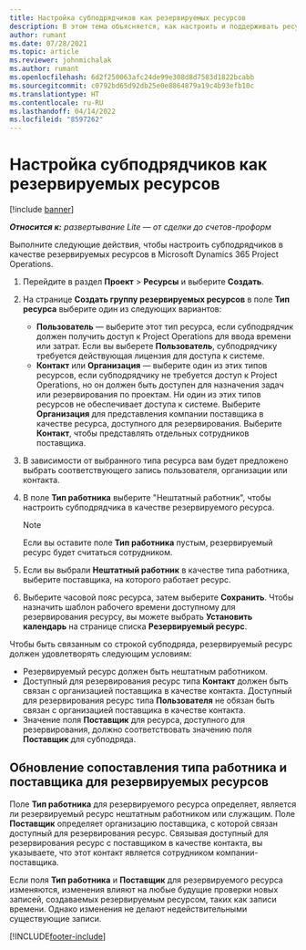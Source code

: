 ```yaml
---
title: Настройка субподрядчиков как резервируемых ресурсов
description: В этом тема объясняется, как настроить и поддерживать ресурсы субподрядчиков, которые создаются из пользователей и контактов в системе, чтобы их можно было связать с субподрядчиками в Microsoft Dynamics 365 Project Operations.
author: rumant
ms.date: 07/28/2021
ms.topic: article
ms.reviewer: johnmichalak
ms.author: rumant
ms.openlocfilehash: 6d2f250063afc24de99e308d8d7583d1822bcabb
ms.sourcegitcommit: c0792bd65d92db25e0e8864879a19c4b93efb10c
ms.translationtype: HT
ms.contentlocale: ru-RU
ms.lasthandoff: 04/14/2022
ms.locfileid: "8597262"
---
```

# <a name="set-up-subcontractors-as-bookable-resources"></a>Настройка субподрядчиков как резервируемых ресурсов

[!include [banner](../../includes/dataverse-preview.md)]

_**Относится к:** развертывание Lite — от сделки до счетов-проформ_

Выполните следующие действия, чтобы настроить субподрядчиков в качестве резервируемых ресурсов в Microsoft Dynamics 365 Project Operations.

1. Перейдите в раздел **Проект** \> **Ресурсы** и выберите **Создать**.
2. На странице **Создать группу резервируемых ресурсов** в поле **Тип ресурса** выберите один из следующих вариантов:

    - **Пользователь** — выберите этот тип ресурса, если субподрядчик должен получить доступ к Project Operations для ввода времени или затрат. Если вы выберете **Пользователь**, субподрядчику требуется действующая лицензия для доступа к системе.
    - **Контакт** или **Организация** — выберите один из этих типов ресурсов, если субподрядчику не требуется доступ к Project Operations, но он должен быть доступен для назначения задач или резервирования по проектам. Ни один из этих типов ресурсов не обеспечивает доступа к системе. Выберите **Организация** для представления компании поставщика в качестве ресурса, доступного для резервирования. Выберите **Контакт**, чтобы представлять отдельных сотрудников поставщика.

3. В зависимости от выбранного типа ресурса вам будет предложено выбрать соответствующего запись пользователя, организации или контакта.
4. В поле **Тип работника** выберите "Нештатный работник", чтобы настроить субподрядчика в качестве резервируемого ресурса.

    > [!NOTE]
    > Если вы оставите поле **Тип работника** пустым, резервируемый ресурс будет считаться сотрудником.

5. Если вы выбрали **Нештатный работник** в качестве типа работника, выберите поставщика, на которого работает ресурс.
6. Выберите часовой пояс ресурса, затем выберите **Сохранить**. Чтобы назначить шаблон рабочего времени доступному для резервирования ресурсу, вы можете выбрать **Установить календарь** на странице списка **Резервируемый ресурс**.

Чтобы быть связанным со строкой субподряда, резервируемый ресурс должен удовлетворять следующим условиям:

- Резервируемый ресурс должен быть нештатным работником.
- Доступный для резервирования ресурс типа **Контакт** должен быть связан с организацией поставщика в качестве контакта. Доступный для резервирования ресурс типа **Пользователя** не обязан быть связан с организацией поставщика в качестве контакта.
- Значение поля **Поставщик** для ресурса, доступного для резервирования, должно соответствовать значению поля **Поставщик** для субподряда.

## <a name="update-the-type-of-worker-and-vendor-mapping-for-bookable-resources"></a>Обновление сопоставления типа работника и поставщика для резервируемых ресурсов

Поле **Тип работника** для резервируемого ресурса определяет, является ли резервируемый ресурс нештатным работником или служащим. Поле **Поставщик** определяет организацию поставщика, с которой связан доступный для резервирования ресурс. Связывая доступный для резервирования ресурс с поставщиком в качестве контакта, вы указываете, что этот контакт является сотрудником компании-поставщика.

Если поля **Тип работника** и **Поставщик** для резервируемого ресурса изменяются, изменения влияют на любые будущие проверки новых записей, создаваемых резервируемым ресурсом, таких как записи времени. Однако изменения не делают недействительными существующие записи.

[!INCLUDE[footer-include](../../includes/footer-banner.md)]
